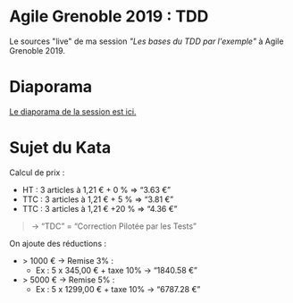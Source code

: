 # Agile Grenoble 2019 : TDD

Le sources "live" de ma session *"Les bases du TDD par l'exemple"* à Agile Grenoble 2019.

# Diaporama
[Le diaporama de la session est ici.](https://drive.google.com/file/d/1iG1RECVCaov0jfOq5G0TlICiCODXvcbX/view?usp=sharing)

# Sujet du Kata

Calcul de prix :
* HT : 3 articles à 1,21 € + 0 % ⇒ “3.63 €”
* TTC : 3 articles à 1,21 €  + 5 % ⇒ “3.81 €”
* TTC : 3 articles à 1,21 €  +20 % ⇒ “4.36 €”
> → “TDC” = “Correction Pilotée par les Tests”

On ajoute des réductions :
* \> 1000 € → Remise 3% :
  * Ex : 5 x 345,00 € + taxe 10% → “1840.58 €”
* \> 5000 € → Remise 5% :
  * Ex : 5 x 1299,00 € + taxe 10% → “6787.28 €”
